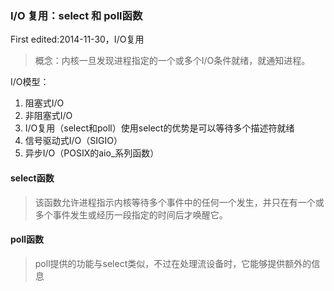 ### I/O 复用：select 和 poll函数
First edited:2014-11-30，I/O复用

> 概念：内核一旦发现进程指定的一个或多个I/O条件就绪，就通知进程。

I/O模型：

1. 阻塞式I/O
2. 非阻塞式I/O
3. I/O复用（select和poll）使用select的优势是可以等待多个描述符就绪
4. 信号驱动式I/O（SIGIO）
5. 异步I/O（POSIX的aio_系列函数）

#### select函数
> 该函数允许进程指示内核等待多个事件中的任何一个发生，并只在有一个或多个事件发生或经历一段指定的时间后才唤醒它。

#### poll函数
> poll提供的功能与select类似，不过在处理流设备时，它能够提供额外的信息
